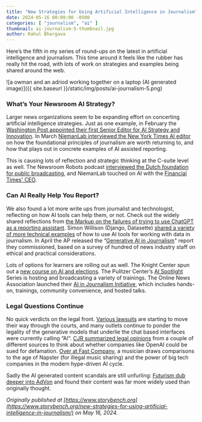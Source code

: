 ```yaml
---
title: "New Strategies for Using Artificial Intelligence in Journalism"
date: 2024-05-16 00:09:00 -0500
categories: [ "journalism", "ai" ]
thumbnail: ai-journalism-5-thumbnail.jpg
author: Rahul Bhargava
---
```


Here’s the fifth in my series of round-ups on the latest in artificial intelligence and journalism. This time around it feels like the rubber has really hit the road, with lots of work on strategies and examples being shared around the web.

![a owman and an adriod working together on a laptop (AI generated image)]({{ site.baseurl }}/static/img/posts/ai-journalism-5.png)

### What’s Your Newsroom AI Strategy?
Larger news organizations seem to be expanding effort on concerting artificial intelligence strategies. Just as one example, in February the [Washington Post appointed their first Senior Editor for AI Strategy and Innovation](https://www.washingtonpost.com/pr/2024/02/20/phoebe-connelly-named-senior-editor-ai-strategy-innovation/). In March [NiemanLab interviewed the New York Times AI editor](https://www.niemanlab.org/2024/03/ai-news-thats-fit-to-print-the-new-york-times-editorial-ai-director-on-the-current-state-of-ai-powered-journalism) on how the foundational principles of journalism are worth returning to, and how that plays out in concrete examples of AI assisted reporting.

This is causing lots of reflection and strategic thinking at the C-suite level as well. The Newsroom Robots podcast [interviewed the Dutch foundation for public broadcasting](https://www.newsroomrobots.com/p/navigating-the-ai-frontier-at-the), and NiemanLab touched on AI with the [Financial Times' CEO](https://www.niemanlab.org/2024/03/dont-expect-help-from-the-disruptors-the-fts-chief-executive-on-ai-loyalist-readers-and-its-u-s-expansion/).

### Can AI Really Help You Report?
We also found a lot more write ups from journalist and technologist, reflecting on how AI tools can help them, or not. Check out the widely shared reflections from [the Markup on the failures of trying to use ChatGPT as a reporting assistant](https://www.storybench.org/i-used-chatgpt-as-a-reporting-assistant-it-didnt-go-well/). Simon Willison (Django, Datasette) [shared a variety of more technical examples](https://simonwillison.net/2024/Apr/17/ai-for-data-journalism/) of how to use AI tools for working with data in journalism. In April the AP released the “[Generative AI in Journalism](https://drive.google.com/file/d/1rXruz2wQLAXmUtzm1B7lJCpxdWbOHijS/view)" report they commissioned, based on a survey of hundred of news industry staff on ethical and practical considerations.

Lots of options for learners are rolling out as well. The Knight Center spun out a [new course on AI and elections](https://journalismcourses.org/the-impact-of-ai-on-elections-and-freedom-of-expression-register-now-for-new-free-online-course-in-five-languages/). The Pulitzer Center’s [AI Spotlight](https://pulitzercenter.org/focus-areas/information-and-artificial-intelligence/ai-spotlight-series) Series is hosting and broadcasting a variety of trainings. The Online News Association launched their [AI in Journalism Initiative](https://journalists.org/programs/ai-in-journalism-initiative/), which includes hands-on, trainings, community convenience, and hosted talks.

### Legal Questions Continue
No quick verdicts on the legal front. [Various lawsuits](https://www.niemanlab.org/2024/03/the-intercept-charts-a-new-legal-strategy-for-digital-publishers-suing-openai/) are starting to move their way through the courts, and many outlets continue to ponder the legality of the generative models that underlie the chat based interfaces were currently calling “AI“. [CJR summarized legal opinions](https://www.cjr.org/analysis/ai-sued-suit-defamation-libel-chatgpt-google-volokh.php) from a couple of different sources to think about whether companies like OpenAI could be sued for defamation. [Over at Fast Company](https://www.fastcompany.com/91040797/what-the-digital-streaming-revolution-of-the-2000s-can-teach-us-about-the-ai-revolution-today-according-to-a-former-musician), a musician draws comparisons to the age of Napster (for illegal music sharing) and the power of big tech companies in the modern hype-driven AI cycle.

Sadly the AI generated content scandals are still unfurling: [Futurism dub deeper into AdVon](https://futurism.com/advon-ai-content) and found their content was far more widely used than originally thought.

_Originally published at [https://www.storybench.org](https://www.storybench.org/new-strategies-for-using-artificial-intelligence-in-journalism/) on May 16, 2024._
